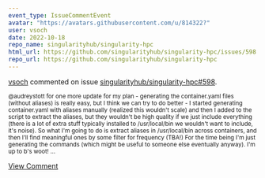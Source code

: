 ```yaml
---
event_type: IssueCommentEvent
avatar: "https://avatars.githubusercontent.com/u/814322?"
user: vsoch
date: 2022-10-18
repo_name: singularityhub/singularity-hpc
html_url: https://github.com/singularityhub/singularity-hpc/issues/598
repo_url: https://github.com/singularityhub/singularity-hpc
---
```


<a href='https://github.com/vsoch' target='_blank'>vsoch</a> commented on issue <a href='https://github.com/singularityhub/singularity-hpc/issues/598' target='_blank'>singularityhub/singularity-hpc#598</a>.

<small>@audreystott for one more update for my plan - generating the container.yaml files (without aliases) is really easy, but I think we can try to do better - I started generating container.yaml with aliases manually (realized this wouldn't scale) and then I added to the script to extract the aliases, but they wouldn't be high quality if we just include everything (there is a lot of extra stuff typically installed to /usr/local/bin we wouldn't want to include, it's noise). So what I'm going to do is extract aliases in /usr/local/bin across containers, and then I'll find meaningful ones by some filter for frequency (TBA!) For the time being I'm just generating the commands (which might be useful to someone else eventually anyway). I'm up to b's woot! ...</small>

<a href='https://github.com/singularityhub/singularity-hpc/issues/598' target='_blank'>View Comment</a>